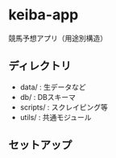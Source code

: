 # keiba-app

競馬予想アプリ（用途別構造）

## ディレクトリ
- data/ : 生データなど
- db/ : DBスキーマ
- scripts/ : スクレイピング等
- utils/ : 共通モジュール

## セットアップ
